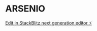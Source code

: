 # ARSENIO

[Edit in StackBlitz next generation editor ⚡️](https://stackblitz.com/~/github.com/Brandon-bit8/ARSENIO)